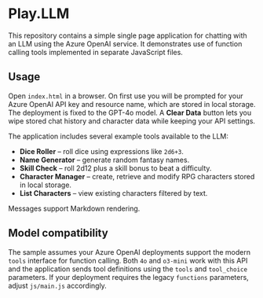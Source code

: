 # Play.LLM

This repository contains a simple single page application for chatting with an LLM using the Azure OpenAI service. It demonstrates use of function calling tools implemented in separate JavaScript files.

## Usage

Open `index.html` in a browser. On first use you will be prompted for your Azure OpenAI API key and resource name, which are stored in local storage. The deployment is fixed to the GPT-4o model. A **Clear Data** button lets you wipe stored chat history and character data while keeping your API settings.

The application includes several example tools available to the LLM:

- **Dice Roller** – roll dice using expressions like `2d6+3`.
- **Name Generator** – generate random fantasy names.
- **Skill Check** – roll 2d12 plus a skill bonus to beat a difficulty.
- **Character Manager** – create, retrieve and modify RPG characters stored in local storage.
- **List Characters** – view existing characters filtered by text.

Messages support Markdown rendering.

## Model compatibility

The sample assumes your Azure OpenAI deployments support the modern `tools`
interface for function calling. Both `4o` and `o3-mini` work with this API and
the application sends tool definitions using the `tools` and `tool_choice`
parameters. If your deployment requires the legacy `functions` parameters,
adjust `js/main.js` accordingly.
